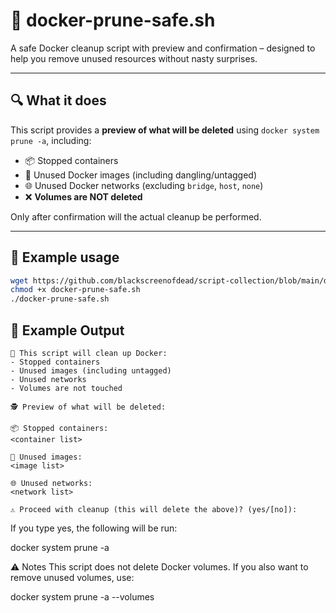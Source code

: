 # 🧼 docker-prune-safe.sh

A safe Docker cleanup script with preview and confirmation – designed to help you remove unused resources without nasty surprises.

---

## 🔍 What it does

This script provides a **preview of what will be deleted** using `docker system prune -a`, including:

- 📦 Stopped containers  
- 🧱 Unused Docker images (including dangling/untagged)  
- 🌐 Unused Docker networks (excluding `bridge`, `host`, `none`)  
- ❌ **Volumes are NOT deleted**

Only after confirmation will the actual cleanup be performed.

---

## 🧪 Example usage

```bash
wget https://github.com/blackscreenofdead/script-collection/blob/main/docker/docker-prune-safe.sh
chmod +x docker-prune-safe.sh
./docker-prune-safe.sh
```
## 🧪 Example Output
```
🧼 This script will clean up Docker:
- Stopped containers
- Unused images (including untagged)
- Unused networks
- Volumes are not touched

🕵️ Preview of what will be deleted:

📦 Stopped containers:
<container list>

🧱 Unused images:
<image list>

🌐 Unused networks:
<network list>

⚠️ Proceed with cleanup (this will delete the above)? (yes/[no]):

```
If you type yes, the following will be run:

docker system prune -a

⚠️ Notes
This script does not delete Docker volumes. If you also want to remove unused volumes, use:

docker system prune -a --volumes
